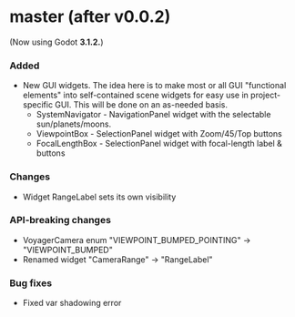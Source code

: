 # master (after v0.0.2)
(Now using Godot **3.1.2.**)

### Added
* New GUI widgets. The idea here is to make most or all GUI "functional elements" into self-contained scene widgets for easy use in project-specific GUI. This will be done on an as-needed basis.
   * SystemNavigator - NavigationPanel widget with the selectable sun/planets/moons.
   * ViewpointBox - SelectionPanel widget with Zoom/45/Top buttons
   * FocalLengthBox - SelectionPanel widget with focal-length label & buttons

### Changes
* Widget RangeLabel sets its own visibility

### API-breaking changes
* VoyagerCamera enum "VIEWPOINT_BUMPED_POINTING" -> "VIEWPOINT_BUMPED"
* Renamed widget "CameraRange" -> "RangeLabel"

### Bug fixes
* Fixed var shadowing error
